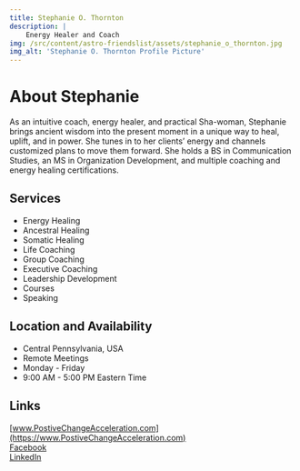 ```yaml
---
title: Stephanie O. Thornton
description: |
    Energy Healer and Coach
img: /src/content/astro-friendslist/assets/stephanie_o_thornton.jpg
img_alt: 'Stephanie O. Thornton Profile Picture'
---
```


# About Stephanie
As an intuitive coach, energy healer, and practical Sha-woman, Stephanie brings ancient wisdom into the present moment in a unique way to heal, uplift, and in power.  She tunes in to her clients’ energy and channels customized plans to move them forward. She holds a BS in Communication Studies, an MS in Organization Development, and multiple coaching and energy healing certifications.

## Services
* Energy Healing
* Ancestral Healing 
* Somatic Healing  
* Life Coaching
* Group Coaching
* Executive Coaching
* Leadership Development
* Courses
* Speaking

## Location and Availability
* Central Pennsylvania, USA
* Remote Meetings
* Monday - Friday
* 9:00 AM - 5:00 PM Eastern Time

## Links
[www.PostiveChangeAcceleration.com](https://www.PostiveChangeAcceleration.com)  
[Facebook](https://www.facebook.com/stephanie.oconnell1010)  
[LinkedIn](https://www.linkedin.com/in/stephanieoconnell/)
